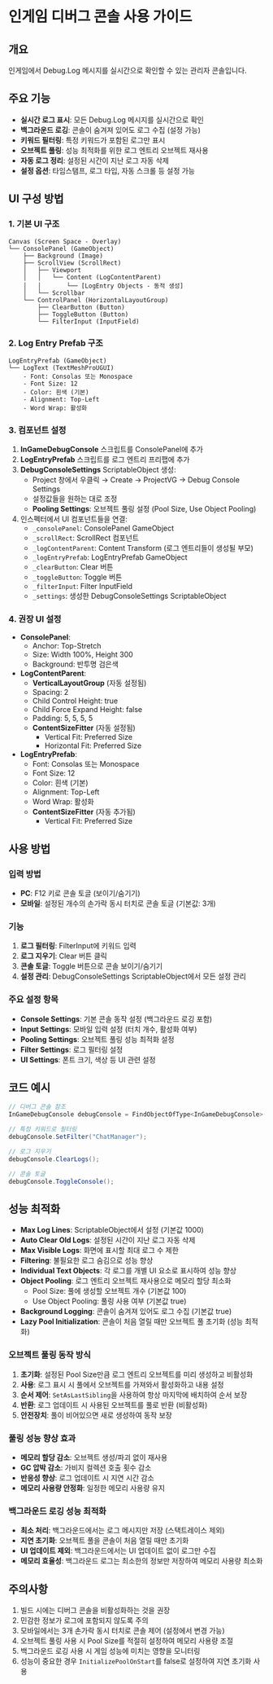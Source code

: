 # 인게임 디버그 콘솔 사용 가이드

## 개요
인게임에서 Debug.Log 메시지를 실시간으로 확인할 수 있는 관리자 콘솔입니다.

## 주요 기능
- **실시간 로그 표시**: 모든 Debug.Log 메시지를 실시간으로 확인
- **백그라운드 로깅**: 콘솔이 숨겨져 있어도 로그 수집 (설정 가능)
- **키워드 필터링**: 특정 키워드가 포함된 로그만 표시
- **오브젝트 풀링**: 성능 최적화를 위한 로그 엔트리 오브젝트 재사용
- **자동 로그 정리**: 설정된 시간이 지난 로그 자동 삭제
- **설정 옵션**: 타임스탬프, 로그 타입, 자동 스크롤 등 설정 가능

## UI 구성 방법

### 1. 기본 UI 구조
```
Canvas (Screen Space - Overlay)
└── ConsolePanel (GameObject)
    ├── Background (Image)
    ├── ScrollView (ScrollRect)
    │   ├── Viewport
    │   │   └── Content (LogContentParent)
    │   │       └── [LogEntry Objects - 동적 생성]
    │   └── Scrollbar
    └── ControlPanel (HorizontalLayoutGroup)
        ├── ClearButton (Button)
        ├── ToggleButton (Button)
        └── FilterInput (InputField)
```

### 2. Log Entry Prefab 구조
```
LogEntryPrefab (GameObject)
└── LogText (TextMeshProUGUI)
    - Font: Consolas 또는 Monospace
    - Font Size: 12
    - Color: 흰색 (기본)
    - Alignment: Top-Left
    - Word Wrap: 활성화
```

### 3. 컴포넌트 설정
1. **InGameDebugConsole** 스크립트를 ConsolePanel에 추가
2. **LogEntryPrefab** 스크립트를 로그 엔트리 프리팹에 추가
3. **DebugConsoleSettings** ScriptableObject 생성:
   - Project 창에서 우클릭 → Create → ProjectVG → Debug Console Settings
   - 설정값들을 원하는 대로 조정
   - **Pooling Settings**: 오브젝트 풀링 설정 (Pool Size, Use Object Pooling)
4. 인스펙터에서 UI 컴포넌트들을 연결:
   - `_consolePanel`: ConsolePanel GameObject
   - `_scrollRect`: ScrollRect 컴포넌트
   - `_logContentParent`: Content Transform (로그 엔트리들이 생성될 부모)
   - `_logEntryPrefab`: LogEntryPrefab GameObject
   - `_clearButton`: Clear 버튼
   - `_toggleButton`: Toggle 버튼
   - `_filterInput`: Filter InputField
   - `_settings`: 생성한 DebugConsoleSettings ScriptableObject

### 4. 권장 UI 설정
- **ConsolePanel**: 
  - Anchor: Top-Stretch
  - Size: Width 100%, Height 300
  - Background: 반투명 검은색
- **LogContentParent**: 
  - **VerticalLayoutGroup** (자동 설정됨)
  - Spacing: 2
  - Child Control Height: true
  - Child Force Expand Height: false
  - Padding: 5, 5, 5, 5
  - **ContentSizeFitter** (자동 설정됨)
    - Vertical Fit: Preferred Size
    - Horizontal Fit: Preferred Size
- **LogEntryPrefab**: 
  - Font: Consolas 또는 Monospace
  - Font Size: 12
  - Color: 흰색 (기본)
  - Alignment: Top-Left
  - Word Wrap: 활성화
  - **ContentSizeFitter** (자동 추가됨)
    - Vertical Fit: Preferred Size

## 사용 방법

### 입력 방법
- **PC**: F12 키로 콘솔 토글 (보이기/숨기기)
- **모바일**: 설정된 개수의 손가락 동시 터치로 콘솔 토글 (기본값: 3개)

### 기능
1. **로그 필터링**: FilterInput에 키워드 입력
2. **로그 지우기**: Clear 버튼 클릭
3. **콘솔 토글**: Toggle 버튼으로 콘솔 보이기/숨기기
4. **설정 관리**: DebugConsoleSettings ScriptableObject에서 모든 설정 관리

### 주요 설정 항목
- **Console Settings**: 기본 콘솔 동작 설정 (백그라운드 로깅 포함)
- **Input Settings**: 모바일 입력 설정 (터치 개수, 활성화 여부)
- **Pooling Settings**: 오브젝트 풀링 성능 최적화 설정
- **Filter Settings**: 로그 필터링 설정
- **UI Settings**: 폰트 크기, 색상 등 UI 관련 설정

## 코드 예시

```csharp
// 디버그 콘솔 참조
InGameDebugConsole debugConsole = FindObjectOfType<InGameDebugConsole>();

// 특정 키워드로 필터링
debugConsole.SetFilter("ChatManager");

// 로그 지우기
debugConsole.ClearLogs();

// 콘솔 토글
debugConsole.ToggleConsole();
```

## 성능 최적화
- **Max Log Lines**: ScriptableObject에서 설정 (기본값 1000)
- **Auto Clear Old Logs**: 설정된 시간이 지난 로그 자동 삭제
- **Max Visible Logs**: 화면에 표시할 최대 로그 수 제한
- **Filtering**: 불필요한 로그 숨김으로 성능 향상
- **Individual Text Objects**: 각 로그를 개별 UI 요소로 표시하여 성능 향상
- **Object Pooling**: 로그 엔트리 오브젝트 재사용으로 메모리 할당 최소화
  - Pool Size: 풀에 생성할 오브젝트 개수 (기본값 100)
  - Use Object Pooling: 풀링 사용 여부 (기본값 true)
- **Background Logging**: 콘솔이 숨겨져 있어도 로그 수집 (기본값 true)
- **Lazy Pool Initialization**: 콘솔이 처음 열릴 때만 오브젝트 풀 초기화 (성능 최적화)

### 오브젝트 풀링 동작 방식
1. **초기화**: 설정된 Pool Size만큼 로그 엔트리 오브젝트를 미리 생성하고 비활성화
2. **사용**: 로그 표시 시 풀에서 오브젝트를 가져와서 활성화하고 내용 설정
3. **순서 제어**: `SetAsLastSibling`을 사용하여 항상 마지막에 배치하여 순서 보장
4. **반환**: 로그 업데이트 시 사용된 오브젝트를 풀로 반환 (비활성화)
5. **안전장치**: 풀이 비어있으면 새로 생성하여 동작 보장

### 풀링 성능 향상 효과
- **메모리 할당 감소**: 오브젝트 생성/파괴 없이 재사용
- **GC 압박 감소**: 가비지 컬렉션 호출 횟수 감소
- **반응성 향상**: 로그 업데이트 시 지연 시간 감소
- **메모리 사용량 안정화**: 일정한 메모리 사용량 유지

### 백그라운드 로깅 성능 최적화
- **최소 처리**: 백그라운드에서는 로그 메시지만 저장 (스택트레이스 제외)
- **지연 초기화**: 오브젝트 풀을 콘솔이 처음 열릴 때만 초기화
- **UI 업데이트 제외**: 백그라운드에서는 UI 업데이트 없이 로그만 수집
- **메모리 효율성**: 백그라운드 로그는 최소한의 정보만 저장하여 메모리 사용량 최소화

## 주의사항
1. 빌드 시에는 디버그 콘솔을 비활성화하는 것을 권장
2. 민감한 정보가 로그에 포함되지 않도록 주의
3. 모바일에서는 3개 손가락 동시 터치로 콘솔 제어 (설정에서 변경 가능)
4. 오브젝트 풀링 사용 시 Pool Size를 적절히 설정하여 메모리 사용량 조절
5. 백그라운드 로깅 사용 시 게임 성능에 미치는 영향을 모니터링
6. 성능이 중요한 경우 `InitializePoolOnStart`를 false로 설정하여 지연 초기화 사용 